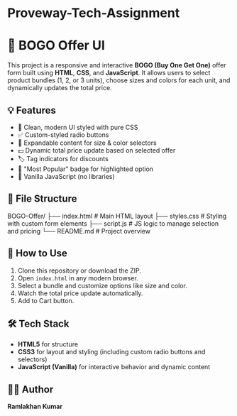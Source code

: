 # Proveway-Tech-Assignment

# 🎉 BOGO Offer UI

This project is a responsive and interactive **BOGO (Buy One Get One)** offer form built using **HTML**, **CSS**, and **JavaScript**. It allows users to select product bundles (1, 2, or 3 units), choose sizes and colors for each unit, and dynamically updates the total price.

## 💡 Features

- 🎨 Clean, modern UI styled with pure CSS
- ✅ Custom-styled radio buttons
- 🔄 Expandable content for size & color selectors
- 💵 Dynamic total price update based on selected offer
- 🏷️ Tag indicators for discounts
- 🌟 "Most Popular" badge for highlighted option
- 🧠 Vanilla JavaScript (no libraries)

## 📁 File Structure

BOGO-Offer/
├── index.html # Main HTML layout
├── styles.css # Styling with custom form elements
├── script.js # JS logic to manage selection and pricing
└── README.md # Project overview


## 🚀 How to Use

1. Clone this repository or download the ZIP.
2. Open `index.html` in any modern browser.
3. Select a bundle and customize options like size and color.
4. Watch the total price update automatically.
5.  Add to Cart button.

## 🛠️ Tech Stack

- **HTML5** for structure
- **CSS3** for layout and styling (including custom radio buttons and selectors)
- **JavaScript (Vanilla)** for interactive behavior and dynamic content


## 🧑‍💻 Author

**Ramlakhan Kumar**
